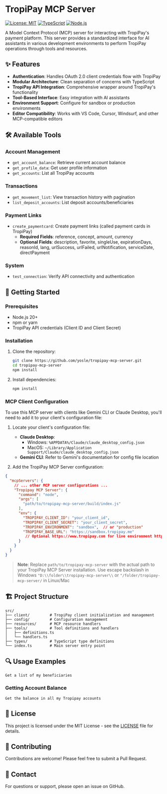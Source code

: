 # TropiPay MCP Server

[![License: MIT](https://img.shields.io/badge/License-MIT-yellow.svg)](https://opensource.org/licenses/MIT)
[![TypeScript](https://img.shields.io/badge/TypeScript-007ACC?logo=typescript&logoColor=white)](https://www.typescriptlang.org/)
[![Node.js](https://img.shields.io/badge/Node.js-43853D?logo=node.js&logoColor=white)](https://nodejs.org/)

A Model Context Protocol (MCP) server for interacting with TropiPay's payment platform. This server provides a standardized interface for AI assistants in various development environments to perform TropiPay operations through tools and resources.

## ✨ Features

- **Authentication**: Handles OAuth 2.0 client credentials flow with TropiPay
- **Modular Architecture**: Clean separation of concerns with TypeScript
- **TropiPay API Integration**: Comprehensive wrapper around TropiPay's functionality
- **Tool-Based Interface**: Easy integration with AI assistants
- **Environment Support**: Configure for sandbox or production environments
- **Editor Compatibility**: Works with VS Code, Cursor, Windsurf, and other MCP-compatible editors

## 🛠️ Available Tools

### Account Management
- `get_account_balance`: Retrieve current account balance
- `get_profile_data`: Get user profile information
- `get_accounts`: List all TropiPay accounts

### Transactions
- `get_movement_list`: View transaction history with pagination
- `list_deposit_accounts`: List deposit accounts/beneficiaries

### Payment Links
- `create_paymentcard`: Create payment links (called payment cards in TropiPay)
  - **Required Fields**: reference, concept, amount, currency
  - **Optional Fields**: description, favorite, singleUse, expirationDays, reasonId, lang, urlSuccess, urlFailed, urlNotification, serviceDate, directPayment

### System
- `test_connection`: Verify API connectivity and authentication

## 🚀 Getting Started

### Prerequisites

- Node.js 20+
- npm or yarn
- TropiPay API credentials (Client ID and Client Secret)

### Installation

1. Clone the repository:
   ```bash
   git clone https://github.com/yosle/tropipay-mcp-server.git
   cd tropipay-mcp-server
   npm install
   ```

2. Install dependencies:
   ```bash
   npm install
   ```

### MCP Client Configuration

To use this MCP server with clients like Gemini CLI or Claude Desktop, you'll need to add it to your client's configuration file:

1. Locate your client's configuration file:
   - **Claude Desktop**: 
     - Windows: `%APPDATA%/Claude/claude_desktop_config.json`
     - MacOS: `~/Library/Application Support/Claude/claude_desktop_config.json`
   - **Gemini CLI**: Refer to Gemini's documentation for config file location

2. Add the TropiPay MCP Server configuration:

```json
{
  "mcpServers": {
    // ... other MCP server configurations ...
    "Tropipay MCP Server": {
      "command": "node",
      "args": [
        "path/to/tropipay-mcp-server/build/index.js"
      ],
      "env": {
        "TROPIPAY_CLIENT_ID": "your_client_id",
        "TROPIPAY_CLIENT_SECRET": "your_client_secret",
        "TROPIPAY_ENVIRONMENT": "sandbox",  // or "production"
        "TROPIPAY_BASE_URL": "https://sandbox.tropipay.me" 
         // Optional https://www.tropipay.com for live environment http://localhost:3001 for local development
      }
    }
  }
}
```

> **Note**: Replace `path/to/tropipay-mcp-server` with the actual path to your TropiPay MCP Server installation. Use escape backslash in Windows `"D:\\folder\\tropipay-mcp-server\\` or `"/folder/tropipay-mcp-server/` in Linux/Mac

## 🏗️ Project Structure

```
src/
├── client/         # TropiPay client initialization and management
├── config/         # Configuration management
├── resources/      # MCP resource handlers
├── tools/          # Tool definitions and handlers
│   ├── definitions.ts
│   └── handlers.ts
├── types/          # TypeScript type definitions
└── index.ts        # Main server entry point
```

## 🔍 Usage Examples
```prompt
Get a list of my beneficiaries 
```

### Getting Account Balance

```
Get the balance in all my Tropipay accounts 
```

## 📝 License

This project is licensed under the MIT License - see the [LICENSE](LICENSE) file for details.

## 🤝 Contributing

Contributions are welcome! Please feel free to submit a Pull Request.

## 📧 Contact

For questions or support, please open an issue on GitHub.
